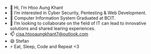 - 👋 Hi, I’m Htoo Aung Khant
- 👀 I’m interested in Cyber Security, Pentesting & Web Development.
- 🌱 Computer Information System Graduated at BCIT.
- 💞️ I’m looking to collaborate on the field of IT can lead to innovative solutions and shared learing experiences.
- 📫 cisa.htooaungkhant7@outlook.com
- 😄 Stefan
- ⚡ Eat, Sleep, Code and Repeat <3 

<!---
htooaungkhant2024/htooaungkhant2024 is a ✨ special ✨ repository because its `README.md` (this file) appears on your GitHub profile.
You can click the Preview link to take a look at your changes.
--->
